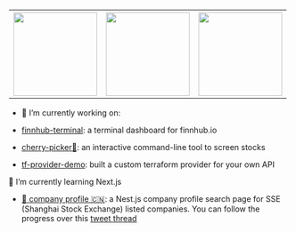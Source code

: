 <table style="border: 1px solid transparent">
  <tr>
    <th><img src="https://media.giphy.com/media/26xBwdIuRJiAIqHwA/giphy.gif" width=150 /></th>
    <th><img src="https://media.giphy.com/media/KmEzemwIqhuF2/giphy.gif" width=150 /></th> 
    <th><img src="https://media.giphy.com/media/26xBwdIuRJiAIqHwA/giphy.gif" width=150 /></th>
  </tr>
</table>

- 🔭 I’m currently working on:

- [finnhub-terminal](https://github.com/applegreengrape/finnhub-terminal): a terminal dashboard for finnhub.io
- [cherry-picker🍒](https://github.com/applegreengrape/cherry-picker): an interactive command-line tool to screen stocks
- [tf-provider-demo](https://github.com/applegreengrape/tf-provider-demo): built a custom terraform provider for your own API

🌱 I’m currently learning Next.js
- [📇 company profile 🇨🇳](https://github.com/applegreengrape/bizInfo): a Nest.js company profile search page for SSE (Shanghai Stock Exchange) listed companies. You can follow the progress over this [tweet thread](https://twitter.com/applegreengrap2/status/1355233872896778242?s=20)



<!--
**applegreengrape/applegreengrape** is a ✨ _special_ ✨ repository because its `README.md` (this file) appears on your GitHub profile.
Here are some ideas to get you started:

- 🔭 I’m currently working on ...
- 🌱 I’m currently learning ...
- 👯 I’m looking to collaborate on ...
- 🤔 I’m looking for help with ...
- 💬 Ask me about ...
- 📫 How to reach me: ...
- 😄 Pronouns: ...
- ⚡ Fun fact: ...
-->
